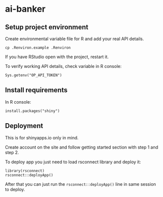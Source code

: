 # ai-banker

## Setup project environment

Create environmental variable file for R and add your real API details.

    cp .Renviron.example .Renviron
    
If you have RStudio open with the project, restart it.

To verify working API details, check variable in R console:

    Sys.getenv("OP_API_TOKEN")

## Install requirements

In R console:

    install.packages("shiny")
    
## Deployment

This is for shinyapps.io only in mind.

Create account on the site and follow getting started section with step 1 and step 2.

To deploy app you just need to load rsconnect library and deploy it:

    library(rsconnect)
    rsconnect::deployApp()
    
After that you can just run the ```rsconnect::deployApp()``` line in same session to deploy.